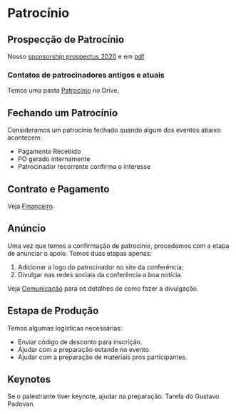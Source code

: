 # Patrocínio

## Prospecção de Patrocínio

Nosso [sponsorship prospectus 2020](https://docs.google.com/presentation/d/1xuTZt9wO5EBiHPbdByo7jjaZwIDn4q7DR8oDouAbEnM/edit) e em [pdf](linuxdev-br2020_sponsorship-prospectus.pdf)

### Contatos de patrocinadores antigos e atuais

Temos uma pasta [Patrocínio](https://drive.google.com/drive/folders/1uStlqZzUjq7icEXMd4qbqz5De2feECpW?usp=sharing) no Drive.

## Fechando um Patrocínio

Consideramos um patrocínio fechado quando algum dos eventos abaixo acontecem:

* Pagamento Recebido
* PO gerado internamente
* Patrocinador recorrente confirma o interesse

## Contrato e Pagamento

Veja [Financeiro](financeiro.md).

## Anúncio

Uma vez que temos a confirmação de patrocínio, procedemos com a etapa de
anunciar o apoio. Temos duas etapas apenas:

1. Adicionar a logo do patrocinador no site da conferência;
2. Divulgar nas redes sociais da conferência a boa notícia.

Veja [Comunicação](comunicacao.md) para os detalhes de como fazer a divulgação.

## Estapa de Produção

Temos algumas logísticas necessárias:

* Enviar código de desconto para inscrição.
* Ajudar com a preparação estande no evento.
* Ajudar com a preparação de materiais pros participantes.

## Keynotes

Se o palestrante tiver keynote, ajudar na preparação. Tarefa do Gustavo Padovan.